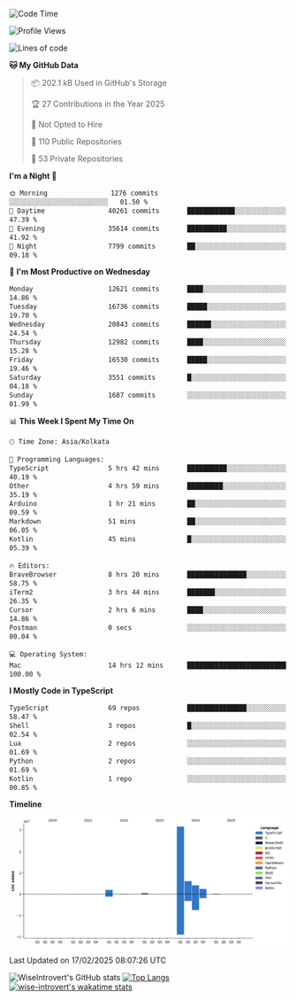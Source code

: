 <!--START_SECTION:waka-->
![Code Time](http://img.shields.io/badge/Code%20Time-2%2C212%20hrs%2045%20mins-blue)

![Profile Views](http://img.shields.io/badge/Profile%20Views-0-blue)

![Lines of code](https://img.shields.io/badge/From%20Hello%20World%20I%27ve%20Written-47.3%20million%20lines%20of%20code-blue)

**🐱 My GitHub Data** 

> 📦 202.1 kB Used in GitHub's Storage 
 > 
> 🏆 27 Contributions in the Year 2025
 > 
> 🚫 Not Opted to Hire
 > 
> 📜 110 Public Repositories 
 > 
> 🔑 53 Private Repositories 
 > 
**I'm a Night 🦉** 

```text
🌞 Morning                1276 commits        ░░░░░░░░░░░░░░░░░░░░░░░░░   01.50 % 
🌆 Daytime                40261 commits       ████████████░░░░░░░░░░░░░   47.39 % 
🌃 Evening                35614 commits       ██████████░░░░░░░░░░░░░░░   41.92 % 
🌙 Night                  7799 commits        ██░░░░░░░░░░░░░░░░░░░░░░░   09.18 % 
```
📅 **I'm Most Productive on Wednesday** 

```text
Monday                   12621 commits       ████░░░░░░░░░░░░░░░░░░░░░   14.86 % 
Tuesday                  16736 commits       █████░░░░░░░░░░░░░░░░░░░░   19.70 % 
Wednesday                20843 commits       ██████░░░░░░░░░░░░░░░░░░░   24.54 % 
Thursday                 12982 commits       ████░░░░░░░░░░░░░░░░░░░░░   15.28 % 
Friday                   16530 commits       █████░░░░░░░░░░░░░░░░░░░░   19.46 % 
Saturday                 3551 commits        █░░░░░░░░░░░░░░░░░░░░░░░░   04.18 % 
Sunday                   1687 commits        ░░░░░░░░░░░░░░░░░░░░░░░░░   01.99 % 
```


📊 **This Week I Spent My Time On** 

```text
🕑︎ Time Zone: Asia/Kolkata

💬 Programming Languages: 
TypeScript               5 hrs 42 mins       ██████████░░░░░░░░░░░░░░░   40.19 % 
Other                    4 hrs 59 mins       █████████░░░░░░░░░░░░░░░░   35.19 % 
Arduino                  1 hr 21 mins        ██░░░░░░░░░░░░░░░░░░░░░░░   09.59 % 
Markdown                 51 mins             ██░░░░░░░░░░░░░░░░░░░░░░░   06.05 % 
Kotlin                   45 mins             █░░░░░░░░░░░░░░░░░░░░░░░░   05.39 % 

🔥 Editors: 
BraveBrowser             8 hrs 20 mins       ███████████████░░░░░░░░░░   58.75 % 
iTerm2                   3 hrs 44 mins       ███████░░░░░░░░░░░░░░░░░░   26.35 % 
Cursor                   2 hrs 6 mins        ████░░░░░░░░░░░░░░░░░░░░░   14.86 % 
Postman                  0 secs              ░░░░░░░░░░░░░░░░░░░░░░░░░   00.04 % 

💻 Operating System: 
Mac                      14 hrs 12 mins      █████████████████████████   100.00 % 
```

**I Mostly Code in TypeScript** 

```text
TypeScript               69 repos            ███████████████░░░░░░░░░░   58.47 % 
Shell                    3 repos             █░░░░░░░░░░░░░░░░░░░░░░░░   02.54 % 
Lua                      2 repos             ░░░░░░░░░░░░░░░░░░░░░░░░░   01.69 % 
Python                   2 repos             ░░░░░░░░░░░░░░░░░░░░░░░░░   01.69 % 
Kotlin                   1 repo              ░░░░░░░░░░░░░░░░░░░░░░░░░   00.85 % 
```



**Timeline**

![Lines of Code chart](https://raw.githubusercontent.com/wise-introvert/wise-introvert/master/assets/bar_graph.png)


 Last Updated on 17/02/2025 08:07:26 UTC
<!--END_SECTION:waka-->

![WiseIntrovert's GitHub stats](https://github-readme-stats.vercel.app/api?username=wise-introvert&count_private=true&show_icons=true)
[![Top Langs](https://github-readme-stats.vercel.app/api/top-langs/?username=wise-introvert&langs_count=10)](https://github.com/anuraghazra/github-readme-stats)
[![wise-introvert's wakatime stats](https://github-readme-stats.vercel.app/api/wakatime?username=wiseintrovert)](https://github.com/anuraghazra/github-readme-stats)
